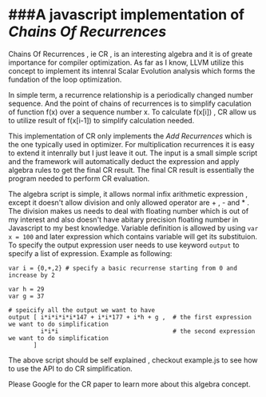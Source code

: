 ###A javascript implementation of *Chains Of Recurrences*
==================================

Chains Of Recurrences , ie CR , is an interesting algebra and it is of greate importance for compiler optimization. As far as I know, LLVM utilize this concept to implement its intenral Scalar Evolution analysis which forms the fundation of the loop optimization.

In simple term, a recurrence relationship is a periodically changed number sequence. And the point of chains of recurrences is to simplify caculation of function f(x) over a sequence number x. To calculate f(x[i]) , CR allow us to utilize result of f(x[i-1]) to simplify calculation needed.

This implementation of CR only implements the *Add Recurrences* which is the one typically used in optimizer. For multiplication recurrences it is easy to extend it intenrally but I just leave it out. The input is a small simple script and the framework will automatically deduct the expression and apply algebra rules to get the final CR result. The final CR result is essentially the program needed to perform CR evaluation.

The algebra script is simple, it allows normal infix arithmetic expression , except it doesn't allow division and only allowed operator are + , - and * . The division makes us needs to deal with floating number which is out of my interest and also doesn't have abitary precision floating number in Javascript to my best knowledge. Variable definition is allowed by using `var x = 100` and later expression which contains variable will get its substituion. To specify the output expression user needs to use keyword `output` to specify a list of expression. Example as following:

```
var i = {0,+,2} # specify a basic recurrense starting from 0 and increase by 2

var h = 29
var g = 37

# speicify all the output we want to have
output [ i*i*i*i*i*147 + i*i*177 + i*h + g ,  # the first expression we want to do simplification
         i*i*i                                # the second expression we want to do simplification
       ]

```

The above script should be self explained , checkout example.js to see how to use the API to do
CR simplification.

Please Google for the CR paper to learn more about this algebra concept.

